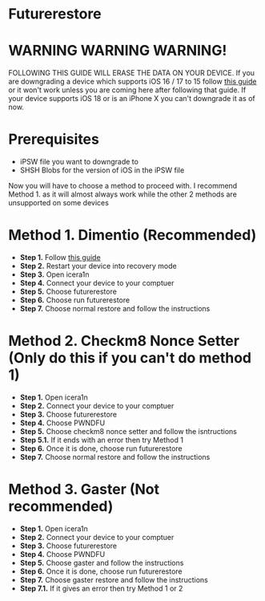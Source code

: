 # Futurerestore
# 

# WARNING WARNING WARNING!
FOLLOWING THIS GUIDE WILL ERASE THE DATA ON YOUR DEVICE. If you are downgrading a device which supports iOS 16 / 17 to 15 follow [this guide](https://github.com/hiylx/icera1n/blob/main/Guides/activation.md) or it won't work unless you are coming here after following that guide. If your device supports iOS 18 or is an iPhone X you can't downgrade it as of now.

# Prerequisites
- iPSW file you want to downgrade to
- SHSH Blobs for the version of iOS in the iPSW file

Now you will have to choose a method to proceed with. I recommend Method 1. as it will almost always work while the other 2 methods are unsupported on some devices

 # Method 1. Dimentio (Recommended)
 - **Step 1.** Follow [this guide](https://github.com/hiylx/icera1n/blob/main/Guides/dimentio.md)
 - **Step 2.** Restart your device into recovery mode
 - **Step 3.** Open icera1n
 - **Step 4.** Connect your device to your comptuer
 - **Step 5.** Choose futurerestore
 - **Step 6.** Choose run futurerestore
 - **Step 7.** Choose normal restore and follow the instructions

# Method 2. Checkm8 Nonce Setter (Only do this if you can't do method 1)
 - **Step 1.** Open icera1n
 - **Step 2.** Connect your device to your comptuer
 - **Step 3.** Choose futurerestore
 - **Step 4.** Choose PWNDFU
 - **Step 5.** Choose checkm8 nonce setter and follow the isntructions
 - **Step 5.1.** If it ends with an error then try Method 1
 - **Step 6.** Once it is done, choose run futurerestore
 - **Step 7.** Choose normal restore and follow the instructions

 # Method 3. Gaster (Not recommended)
 - **Step 1.** Open icera1n
 - **Step 2.** Connect your device to your comptuer
 - **Step 3.** Choose futurerestore
 - **Step 4.** Choose PWNDFU
 - **Step 5.** Choose gaster and follow the instructions
 - **Step 6.** Once it is done, choose run futurerestore
 - **Step 7.** Choose gaster restore and follow the instructions
 - **Step 7.1.** If it gives an error then try Method 1 or 2
